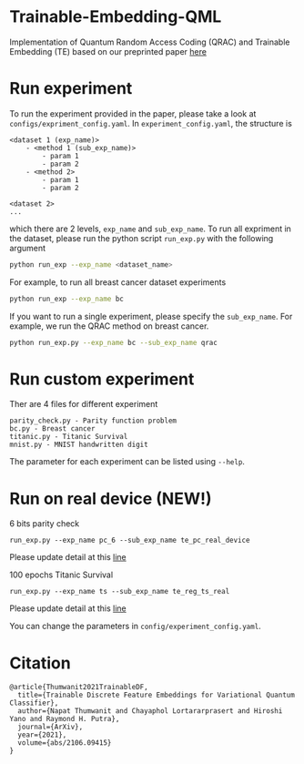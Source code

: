 # Trainable-Embedding-QML
Implementation of Quantum Random Access Coding (QRAC) and Trainable Embedding (TE) based on our preprinted paper [here](https://arxiv.org/abs/2106.09415)

# Run experiment
To run the experiment provided in the paper, please take a look at `configs/expriment_config.yaml`.
In `experiment_config.yaml`, the structure is 
```
<dataset 1 (exp_name)>
    - <method 1 (sub_exp_name)>
        - param 1
        - param 2
    - <method 2>
        - param 1
        - param 2

<dataset 2>
...
```
which there are 2 levels, `exp_name` and `sub_exp_name`. To run all expriment in the dataset, please run the python script `run_exp.py` with the following argument
```bash
python run_exp --exp_name <dataset_name>
```
For example, to run all breast cancer dataset experiments
```bash
python run_exp --exp_name bc
```

If you want to run a single experiment, please specify the `sub_exp_name`. For example, we run the QRAC method on breast cancer. 
```bash
python run_exp.py --exp_name bc --sub_exp_name qrac
```

# Run custom experiment
Ther are 4 files for different experiment
```
parity_check.py - Parity function problem
bc.py - Breast cancer
titanic.py - Titanic Survival
mnist.py - MNIST handwritten digit
```
The parameter for each experiment can be listed using `--help`. 

# Run on real device (NEW!)
6 bits parity check
```
run_exp.py --exp_name pc_6 --sub_exp_name te_pc_real_device
```
Please update detail at this [line](https://github.com/barnrang/Trainable-Embedding-QML/blob/7ab2f9c6f0d39daecf4237c077fd9c3c451833cc/parity_check.py#L110)


100 epochs Titanic Survival
```
run_exp.py --exp_name ts --sub_exp_name te_reg_ts_real
```
Please update detail at this [line](https://github.com/barnrang/Trainable-Embedding-QML/blob/7ab2f9c6f0d39daecf4237c077fd9c3c451833cc/titanic.py#L138)

You can change the parameters in `config/experiment_config.yaml`.

# Citation
```
@article{Thumwanit2021TrainableDF,
  title={Trainable Discrete Feature Embeddings for Variational Quantum Classifier},
  author={Napat Thumwanit and Chayaphol Lortararprasert and Hiroshi Yano and Raymond H. Putra},
  journal={ArXiv},
  year={2021},
  volume={abs/2106.09415}
}
```
